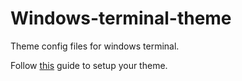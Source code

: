 # Windows-terminal-theme
Theme config files for windows terminal.


Follow [this](https://docs.microsoft.com/en-us/windows/terminal/tutorials/powerline-setup) guide to setup your theme.
